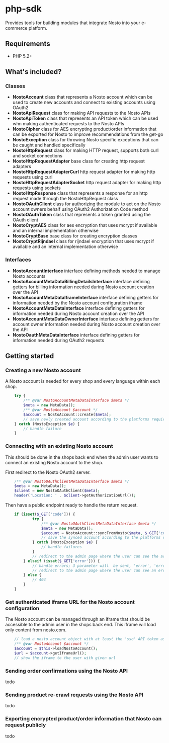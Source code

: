 php-sdk
=======

Provides tools for building modules that integrate Nosto into your e-commerce platform.

## Requirements

* PHP 5.2+

## What's included?

### Classes

* **NostoAccount** class that represents a Nosto account which can be used to create new accounts and connect to existing accounts using OAuth2
* **NostoApiRequest** class for making API requests to the Nosto APIs
* **NostoApiToken** class that represents an API token which can be used whn making authenticated requests to the Nosto APIs
* **NostoCipher** class for AES encrypting product/order information that can be exported for Nosto to improve recommendations from the get-go
* **NostoException** class for throwing Nosto specific exceptions that can be caught and handled specifically
* **NostoHttpRequest** class for making HTTP request, supports both curl and socket connections
* **NostoHttpRequestAdapter** base class for creating http request adapters
* **NostoHttpRequestAdapterCurl** http request adapter for making http requests using curl
* **NostoHttpRequestAdapterSocket** http request adapter for making http requests using sockets
* **NostoHttpResponse** class that represents a response for an http request made through the NostoHttpRequest class
* **NostoOAuthClient** class for authorizing the module to act on the Nosto account owners behalf using OAuth2 Authorization Code method
* **NostoOAuthToken** class that represents a token granted using the OAuth client
* **NostoCryptAES** class for aes encryption that uses mcrypt if available and an internal implementation otherwise
* **NostoCryptBase** base class for creating encryption classes
* **NostoCryptRijndael** class for rijndael encryption that uses mcrypt if available and an internal implementation otherwise

### Interfaces

* **NostoAccountInterface** interface defining methods needed to manage Nosto accounts
* **NostoAccountMetaDataBillingDetailsInterface** interface defining getters for billing information needed during Nosto account creation over the API
* **NostoAccountMetaDataIframeInterface** interface defining getters for information needed by the Nosto account configuration iframe
* **NostoAccountMetaDataInterface** interface defining getters for information needed during Nosto account creation over the API
* **NostoAccountMetaDataOwnerInterface** interface defining getters for account owner information needed during Nosto account creation over the API
* **NostoOauthMetaDataInterface** interface defining getters for information needed during OAuth2 requests

## Getting started

### Creating a new Nosto account

A Nosto account is needed for every shop and every language within each shop.

```php
    try {
        /** @var NostoAccountMetaDataInterface $meta */
        $meta = new MetaData();
        /** @var NostoAccount $account */
        $account = NostoAccount::create($meta);
        // save newly created account according to the platforms requirements
    } catch (NostoException $e) {
        // handle failure
    }
```

### Connecting with an existing Nosto account

This should be done in the shops back end when the admin user wants to connect an existing Nosto account to the shop.

First redirect to the Nosto OAuth2 server.

```php
    /** @var NostoOAuthClientMetaDataInterface $meta */
    $meta = new MetaData();
    $client = new NostoOAuthClient($meta);
  	header('Location: ' . $client->getAuthorizationUrl());
```

Then have a public endpoint ready to handle the return request.

```php
    if (isset($_GET['code'])) {
			try {
			    /** @var NostoOAuthClientMetaDataInterface $meta */
                $meta = new MetaData();
				$account = NostoAccount::syncFromNosto($meta, $_GET['code']);
				// save the synced account according to the platforms requirements
			} catch (NostoException $e) {
				// handle failures
			}
			// redirect to the admin page where the user can see the account configuration iframe
		} elseif (isset($_GET['error'])) {
			// handle errors; 3 parameter will  be sent, 'error', 'error_reason' and 'error_description'
			// redirect to the admin page where the user can see an error message
		} else {
			// 404
		}
	}
```

### Get authenticated iframe URL for the Nosto account configuration

The Nosto account can be managed through an iframe that should be accessible to the admin user in the shops back end.
This iframe will load only content from nosto.com.

```php
    // load a nosto account object with at least the 'sso' API token associated with it
    /** @var NostoAccount $account */
    $account = $this->loadNostoAccount();
    $url = $account->getIframeUrl();
    // show the iframe to the user with given url
```

### Sending order confirmations using the Nosto API

todo

### Sending product re-crawl requests using the Nosto API

todo

### Exporting encrypted product/order information that Nosto can request publicly

todo
